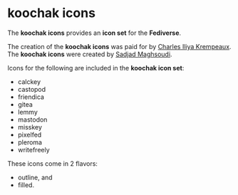 # koochak icons

The **koochak icons** provides an **icon set** for the **Fediverse**.

The creation of the **koochak icons** was paid for by [Charles Iliya Krempeaux](http://changelog.ca/).
The **koochak icons** were created by [Sadjad Maghsoudi](https://www.behance.net/maghsoudisadjad).

Icons for the following are included in the **koochak icon set**:

* calckey
* castopod
* friendica
* gitea
* lemmy
* mastodon
* misskey
* pixelfed
* pleroma
* writefreely

These icons come in 2 flavors:

* outline, and
* filled.
